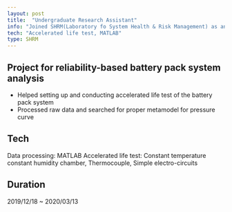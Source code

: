```yaml
---
layout: post
title:  "Undergraduate Research Assistant"
info: "Joined SHRM(Laboratory fo System Health & Risk Management) as an intern"
tech: "Accelerated life test, MATLAB"
type: SHRM
---
```


## Project for reliability-based battery pack system analysis
* Helped setting up and conducting accelerated life test of the battery pack system
* Processed raw data and searched for proper metamodel for pressure curve

## Tech
Data processing: MATLAB
Accelerated life test: Constant temperature constant humidity chamber, Thermocouple, Simple electro-circuits

## Duration
2019/12/18 ~ 2020/03/13